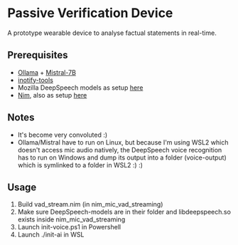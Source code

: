 # Passive Verification Device
A prototype wearable device to analyse factual statements in real-time.

## Prerequisites
- [Ollama](https://ollama.ai) + [Mistral-7B](https://mistral.ai/)
- [inotify-tools](https://github.com/inotify-tools)
- Mozilla DeepSpeech models as setup [here](https://github.com/mozilla/DeepSpeech-examples/tree/r0.9/nim_mic_vad_streaming)
- [Nim](https://nim-lang.org/install.html), also as setup [here](https://github.com/mozilla/DeepSpeech-examples/tree/r0.9/nim_mic_vad_streaming)

## Notes
- It's become very convoluted :)
- Ollama/Mistral have to run on Linux, but because I'm using WSL2 which doesn't access mic audio natively, the DeepSpeech voice recognition has to run on Windows and dump its output into a folder (voice-output) which is symlinked to a folder in WSL2 :) :)

## Usage
1. Build vad_stream.nim (in nim_mic_vad_streaming)
2. Make sure DeepSpeech-models are in their folder and libdeepspeech.so exists inside nim_mic_vad_streaming
3. Launch init-voice.ps1 in Powershell
4. Launch ./init-ai in WSL